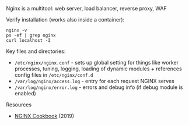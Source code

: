 Nginx is a multitool: web server, load balancer, reverse proxy, WAF

Verify installation (works also inside a container):

```
nginx -v
ps -ef | grep nginx
curl localhost -I
```

Key files and directories:

* `/etc/nginx/nginx.conf` - sets up global setting for things like worker processes, tuning, logging, loading of dynamic modules + references config files in `/etc/nginx/conf.d`
* `/var/log/nginx/access.log` - entry for each request NGINX serves
* `/var/log/nginx/error.log` - errors and debug info (if debug module is enabled)

Resources

* [NGINX Cookbook](https://learning.oreilly.com/library/view/nginx-cookbook/9781492049098/) (2019)
